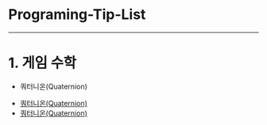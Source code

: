 # Programing-Tip-List

---

# 1. 게임 수학
* 쿼터니온(Quaternion)
- [쿼터니온(Quaternion)](https://github.com/quattroro/Programing-Tip-List/blob/main/GameMath/1.Quaternion/Quaternion.md)
- [쿼터니온(Quaternion)](https://github.com/quattroro/Programing-Tip-List/blob/main/GameMath/2.Collision/Collision.md)
